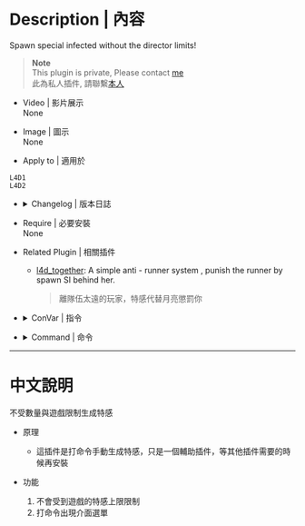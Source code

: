 # Description | 內容
Spawn special infected without the director limits!

> __Note__ <br/>
This plugin is private, Please contact [me](https://github.com/fbef0102/Game-Private_Plugin#私人插件列表-private-plugins-list)<br/>
此為私人插件, 請聯繫[本人](https://github.com/fbef0102/Game-Private_Plugin#私人插件列表-private-plugins-list)

* Video | 影片展示
<br/>None

* Image | 圖示
<br/>None

* Apply to | 適用於
```
L4D1
L4D2
```

* <details><summary>Changelog | 版本日誌</summary>

	```php
	* v1.2.3
		* Create Native by Harry

	* v1.2.2
		* [Original Post by Shadowysn](https://forums.alliedmods.net/showthread.php?t=320849)
</details>

* Require | 必要安裝
<br/>None

* Related Plugin | 相關插件
	* [l4d_together](https://github.com/fbef0102/Game-Private_Plugin/tree/main/l4d_together): A simple anti - runner system , punish the runner by spawn SI behind her.
		> 離隊伍太遠的玩家，特感代替月亮懲罰你


* <details><summary>ConVar | 指令</summary>

	None
</details>

* <details><summary>Command | 命令</summary>

	* **Spawn a special infected, bypassing the limit enforced by the game. (ADM required: ADMFLAG_CHEATS)**
		```php
		sm_dzspawn <zombie> <mode> <number>
		```

	* **Open a menu to spawn a special infected, bypassing the limit enforced by the game. (ADM required: ADMFLAG_CHEATS)**
		```php
		sm_mdzs
		```
</details>

- - - -
# 中文說明
不受數量與遊戲限制生成特感

* 原理
	* 這插件是打命令手動生成特感，只是一個輔助插件，等其他插件需要的時候再安裝

* 功能
	1. 不會受到遊戲的特感上限限制
	2. 打命令出現介面選單

